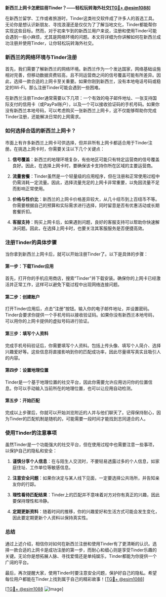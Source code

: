**新西兰上网卡怎麽註冊Tinder？——轻松玩转海外社交[[TG💪+ @esim1088](https://t.me/s/esim1088)]**

在新西兰留学、工作或者旅游时，Tinder这类社交软件成了许多人的首选工具。无论你是想认识新朋友、寻找浪漫还是仅仅为了了解当地文化，Tinder都能帮你实现这些目标。然而，对于初来乍到的新西兰用户来说，注册和使用Tinder可能会遇到一些小麻烦，尤其是网络环境的问题。本文将详细为你讲解如何在新西兰成功注册并使用Tinder，让你轻松玩转海外社交。

### 新西兰的网络环境与Tinder注册

首先，我们需要了解新西兰的网络环境。新西兰作为一个发达国家，网络基础设施相对完善，但移动数据资费较高，且不同运营商之间的信号覆盖可能有所差异。因此，选择一款合适的上网卡至关重要。如果你刚到新西兰，没有本地电话号码或稳定的Wi-Fi，那么注册Tinder可能会遇到一些困难。

在新西兰注册Tinder通常需要以下几项：一个有效的电子邮件地址、一张支持国际支付的信用卡（或PayPal账户），以及一个可以接收验证码的手机号码。如果你没有新西兰本地号码，可以考虑购买一张新西兰上网卡，这不仅能够帮助你完成Tinder注册，还能解决日常的上网需求。

### 如何选择合适的新西兰上网卡？

市面上有许多新西兰上网卡可供选择，但并非所有上网卡都适合用于Tinder注册。在挑选上网卡时，你需要关注以下几个关键点：

1. **信号覆盖**：新西兰的地理环境复杂，有些地区可能只有特定运营商的信号覆盖良好。因此，在选择上网卡时，要确保该卡支持你所在区域的主要运营商。
   
2. **流量套餐**：Tinder虽然是一个轻量级的应用程序，但在注册和正常使用过程中仍需消耗一定流量。因此，选择流量充足的上网卡非常重要，以免因流量不足而影响正常使用。

3. **价格与性价比**：新西兰的上网卡价格差异较大，从几十纽币到上百纽币不等。你需要根据自己的预算和实际需求进行选择，同时留意是否有优惠活动或长期套餐折扣。

4. **客服支持**：购买上网卡后，如果遇到问题，良好的客服支持可以帮助你快速解决问题。因此，在选择上网卡时，也要关注其客服服务是否便捷高效。

### 注册Tinder的具体步骤

当你拿到新西兰上网卡后，就可以开始注册Tinder了。以下是具体的步骤：

#### 第一步：下载Tinder应用
首先，打开你的手机应用商店，搜索“Tinder”并下载安装。确保你的上网卡已经激活并正常工作，这样可以避免下载过程中出现网络连接问题。

#### 第二步：创建账户
打开Tinder应用后，点击“注册”按钮。输入你的电子邮件地址，并设置密码。Tinder会要求你提供一个手机号码以接收验证码。如果你没有新西兰本地号码，可以用你的上网卡提供的虚拟号码进行验证。

#### 第三步：填写个人资料
完成手机号码验证后，你需要填写个人资料。包括上传头像、填写个人简介、选择兴趣爱好等。这些信息将直接影响到你的匹配成功率，因此尽量填写真实且吸引人的内容。

#### 第四步：设置地理位置
Tinder是一个基于地理位置的社交平台，因此你需要允许应用访问你的位置信息。你可以手动输入当前所在的地理位置，也可以让应用自动检测。

#### 第五步：开始匹配
完成以上步骤后，你就可以开始浏览附近的人并与他们聊天了。记得保持耐心，因为Tinder的匹配机制是随机的，可能需要一段时间才能找到志同道合的人。

### 使用Tinder的注意事项

虽然Tinder是一个功能强大的社交平台，但在使用过程中也需要注意一些事项，以保护自己的隐私和安全：

1. **谨慎分享个人信息**：在与陌生人交流时，不要轻易透露过多的个人信息，如家庭住址、工作单位等敏感信息。

2. **注意安全问题**：如果你决定与某人线下见面，一定要选择公共场所，并告知亲友你的行踪。

3. **理性看待匹配结果**：Tinder上的匹配并不意味着对方对你有真正的兴趣，因此要保持理性和冷静。

4. **定期更新资料**：随着时间的推移，你的兴趣爱好和生活方式可能会发生变化，因此要定期更新个人资料以保持真实性。

### 总结

通过上述介绍，相信你对如何在新西兰注册和使用Tinder有了更清晰的认识。选择一款合适的上网卡是成功注册的第一步，而耐心和细心则是享受Tinder乐趣的关键。无论你是想拓展人脉、寻找爱情还是单纯娱乐，Tinder都能为你提供一个广阔的平台。

最后，再次提醒大家，使用Tinder时要注意安全问题，保护好自己的隐私。希望每位用户都能在Tinder上找到属于自己的精彩故事！[[TG💪+ @esim1088](https://t.me/s/esim1088)]

[[TG💪+ @esim1088](https://t.me/s/esim1088) ![Image](https://i.postimg.cc/4NQfJmqS/Snipaste-2025-05-13-00-14-12.png)]